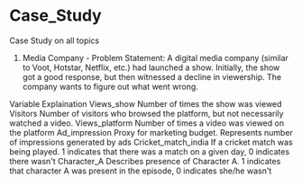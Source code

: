 # Case_Study
Case Study on all topics

1. Media Company - Problem Statement: A digital media company (similar to Voot, Hotstar, Netflix, etc.) had launched a show. Initially, the show got a good response, but then witnessed a decline in viewership. The company wants to figure out what went wrong.

Variable	Explaination
Views_show	Number of times the show was viewed
Visitors	Number of visitors who browsed the platform, but not necessarily watched a video. 
Views_platform	Number of times a video was viewed on the platform 
Ad_impression	Proxy for marketing budget. Represents number of impressions generated by ads
Cricket_match_india	If a cricket match was being played. 1 indicates that there was a match on a given day, 0 indicates there wasn't
Character_A	Describes presence of Character A. 1 indicates that character A was present in the episode, 0 indicates she/he wasn't


